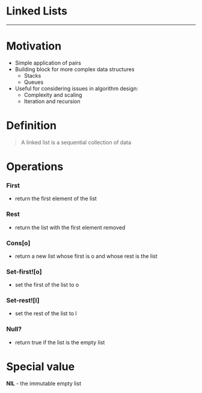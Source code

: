 # Linked Lists

---

# Motivation
- Simple application of pairs
- Building block for more complex data structures
  - Stacks
  - Queues
- Useful for considering issues in algorithm design:
  - Complexity and scaling
  - Iteration and recursion

# Definition
> A linked list is a sequential collection of data

# Operations
### **First**
- return the first element of the list  

### **Rest**
- return the list with the first element removed  

### **Cons[o]**
- return a new list whose first is o and whose rest is the list  

### **Set-first![o]**
- set the first of the list to o  

### **Set-rest![l]**
- set the rest of the list to l  

### **Null?**
- return true if the list is the empty list  

# Special value
**NIL** - the immutable empty list
